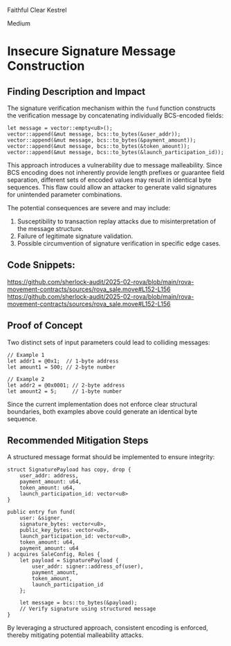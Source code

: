 Faithful Clear Kestrel

Medium

# Insecure Signature Message Construction

## Finding Description and Impact
The signature verification mechanism within the `fund` function constructs the verification message by concatenating individually BCS-encoded fields:

```move
let message = vector::empty<u8>();
vector::append(&mut message, bcs::to_bytes(&user_addr));
vector::append(&mut message, bcs::to_bytes(&payment_amount));
vector::append(&mut message, bcs::to_bytes(&token_amount));
vector::append(&mut message, bcs::to_bytes(&launch_participation_id));
```

This approach introduces a vulnerability due to message malleability. Since BCS encoding does not inherently provide length prefixes or guarantee field separation, different sets of encoded values may result in identical byte sequences. This flaw could allow an attacker to generate valid signatures for unintended parameter combinations.

The potential consequences are severe and may include:
1. Susceptibility to transaction replay attacks due to misinterpretation of the message structure.
2. Failure of legitimate signature validation.
3. Possible circumvention of signature verification in specific edge cases.

## Code Snippets:
https://github.com/sherlock-audit/2025-02-rova/blob/main/rova-movement-contracts/sources/rova_sale.move#L152-L156
https://github.com/sherlock-audit/2025-02-rova/blob/main/rova-movement-contracts/sources/rova_sale.move#L152-L156

## Proof of Concept
Two distinct sets of input parameters could lead to colliding messages:

```move
// Example 1
let addr1 = @0x1;  // 1-byte address
let amount1 = 500; // 2-byte number

// Example 2
let addr2 = @0x0001; // 2-byte address
let amount2 = 5;     // 1-byte number
```

Since the current implementation does not enforce clear structural boundaries, both examples above could generate an identical byte sequence.

## Recommended Mitigation Steps
A structured message format should be implemented to ensure integrity:

```move
struct SignaturePayload has copy, drop {
    user_addr: address,
    payment_amount: u64,
    token_amount: u64,
    launch_participation_id: vector<u8>
}

public entry fun fund(
    user: &signer,
    signature_bytes: vector<u8>,
    public_key_bytes: vector<u8>,
    launch_participation_id: vector<u8>,
    token_amount: u64,
    payment_amount: u64
) acquires SaleConfig, Roles {
    let payload = SignaturePayload {
        user_addr: signer::address_of(user),
        payment_amount,
        token_amount,
        launch_participation_id
    };
    
    let message = bcs::to_bytes(&payload);
    // Verify signature using structured message
}
```

By leveraging a structured approach, consistent encoding is enforced, thereby mitigating potential malleability attacks.